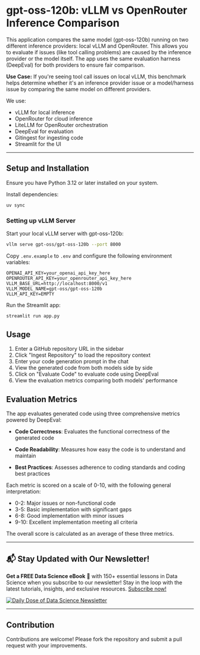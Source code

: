 # gpt-oss-120b: vLLM vs OpenRouter Inference Comparison

This application compares the same model (gpt-oss-120b) running on two different inference providers: local vLLM and OpenRouter. This allows you to evaluate if issues (like tool calling problems) are caused by the inference provider or the model itself. The app uses the same evaluation harness (DeepEval) for both providers to ensure fair comparison.

**Use Case:** If you're seeing tool call issues on local vLLM, this benchmark helps determine whether it's an inference provider issue or a model/harness issue by comparing the same model on different providers.

We use:
- vLLM for local inference
- OpenRouter for cloud inference
- LiteLLM for OpenRouter orchestration
- DeepEval for evaluation
- Gitingest for ingesting code
- Streamlit for the UI

---
## Setup and Installation

Ensure you have Python 3.12 or later installed on your system.

Install dependencies:
```bash
uv sync
```

### Setting up vLLM Server

Start your local vLLM server with gpt-oss-120b:
```bash
vllm serve gpt-oss/gpt-oss-120b --port 8000
```

Copy `.env.example` to `.env` and configure the following environment variables:
```
OPENAI_API_KEY=your_openai_api_key_here
OPENROUTER_API_KEY=your_openrouter_api_key_here
VLLM_BASE_URL=http://localhost:8000/v1
VLLM_MODEL_NAME=gpt-oss/gpt-oss-120b
VLLM_API_KEY=EMPTY
```

Run the Streamlit app:
```bash
streamlit run app.py
```

## Usage

1. Enter a GitHub repository URL in the sidebar
2. Click "Ingest Repository" to load the repository context
3. Enter your code generation prompt in the chat
4. View the generated code from both models side by side
5. Click on "Evaluate Code" to evaluate code using DeepEval
6. View the evaluation metrics comparing both models' performance

## Evaluation Metrics

The app evaluates generated code using three comprehensive metrics powered by DeepEval:

- **Code Correctness**: Evaluates the functional correctness of the generated code

- **Code Readability**: Measures how easy the code is to understand and maintain

- **Best Practices**: Assesses adherence to coding standards and coding best practices

Each metric is scored on a scale of 0-10, with the following general interpretation:
- 0-2: Major issues or non-functional code
- 3-5: Basic implementation with significant gaps
- 6-8: Good implementation with minor issues
- 9-10: Excellent implementation meeting all criteria

The overall score is calculated as an average of these three metrics.

---

## 📬 Stay Updated with Our Newsletter!
**Get a FREE Data Science eBook** 📖 with 150+ essential lessons in Data Science when you subscribe to our newsletter! Stay in the loop with the latest tutorials, insights, and exclusive resources. [Subscribe now!](https://join.dailydoseofds.com)

[![Daily Dose of Data Science Newsletter](https://github.com/patchy631/ai-engineering/blob/main/resources/join_ddods.png)](https://join.dailydoseofds.com)

---

## Contribution

Contributions are welcome! Please fork the repository and submit a pull request with your improvements. 